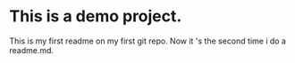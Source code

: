 # This is a demo project. 


This is my first readme on my first git repo.
Now it 's the second time i do a readme.md.

